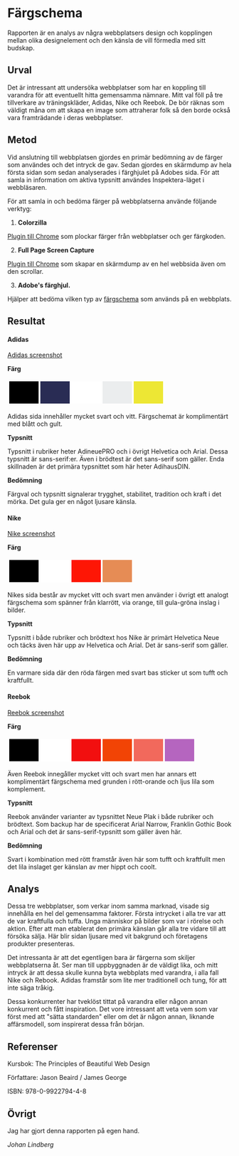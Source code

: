 

Färgschema
=======================

Rapporten är en analys av några webbplatsers design och kopplingen mellan olika
designelement och den känsla de vill förmedla med sitt budskap.


Urval
-----------------------

Det är intressant att undersöka webbplatser som har en koppling till varandra för
att eventuellt hitta gemensamma nämnare. Mitt val föll på tre tillverkare av
träningskläder, Adidas, Nike och Reebok.
De bör räknas som väldigt måna om att skapa en
image som attraherar folk så den borde också vara framträdande i deras webbplatser.


Metod
-----------------------

Vid anslutning till webbplatsen gjordes en primär bedömning av de färger som
användes och det intryck de gav. Sedan gjordes en skärmdump av hela första sidan
som sedan analyserades i färghjulet på Adobes sida.
För att samla in information om aktiva typsnitt användes Inspektera-läget i
webbläsaren.

För att samla in och bedöma färger på webbplatserna använde följande verktyg:

1. **Colorzilla**

[Plugin till Chrome](https://www.colorzilla.com/chrome/) som plockar färger från webbplatser och ger färgkoden.

2. **Full Page Screen Capture**

[Plugin till Chrome](https://chrome.google.com/webstore/detail/full-page-screen-capture/fdpohaocaechififmbbbbbknoalclacl) som skapar en skärmdump av en hel webbsida även om den scrollar.

3. **Adobe's färghjul.**

Hjälper att bedöma vilken typ av [färgschema](https://color.adobe.com/sv/create) som används på en webbplats.

Resultat
-----------------------

#### Adidas ####

[Adidas screenshot](img/screencapture-adidas.png)

**Färg**

<table style="border-spacing: 4px; border-collapse: separate">
<tr>
<td style="height: 50px; width: 50px; background-color: #000000">
<td style="height: 50px; width: 50px; background-color: #292c54">
<td style="height: 50px; width: 50px; background-color: #ffffff">
<td style="height: 50px; width: 50px; background-color: #ebedee">
<td style="height: 50px; width: 50px; background-color: #ede734">
</tr>
</table>

Adidas sida innehåller mycket svart och vitt. Färgschemat är komplimentärt
med blått och gult.

**Typsnitt**

Typsnitt i rubriker heter AdineuePRO och i övrigt Helvetica och Arial. Dessa
typsnitt är sans-serif:er.
Även i brödtest är det sans-serif som gäller. Enda skillnaden är det primära
typsnittet som här heter AdihausDIN.

**Bedömning**

Färgval och typsnitt signalerar trygghet, stabilitet, tradition och kraft i det
mörka. Det gula ger en något ljusare känsla.

#### Nike ####

[Nike screenshot](img/screencapture-nike.png)

**Färg**
<table style="border-spacing: 4px; border-collapse: separate">
<tr>
<td style="height: 50px; width: 50px; background-color: #000000">
<td style="height: 50px; width: 50px; background-color: #ffffff">
<td style="height: 50px; width: 50px; background-color: #fe1605">
<td style="height: 50px; width: 50px; background-color: #E68C55">

</tr>
</table>

Nikes sida består av mycket vitt och svart men använder i övrigt ett analogt
färgschema som spänner från klarrött, via orange, till gula-gröna inslag i bilder.

**Typsnitt**

Typsnitt i både rubriker och brödtext hos Nike är primärt Helvetica Neue och
täcks även här upp av Helvetica och Arial. Det är sans-serif som gäller.

**Bedömning**

En varmare sida där den röda färgen med svart bas sticker ut som tufft och
kraftfullt.

#### Reebok ####

[Reebok screenshot](img/screencapture-reebok.png)

**Färg**

<table style="border-spacing: 4px; border-collapse: separate">
<tr>
<td style="height: 50px; width: 50px; background-color: #000000">
<td style="height: 50px; width: 50px; background-color: #ffffff">
<td style="height: 50px; width: 50px; background-color: #F20F0F">
<td style="height: 50px; width: 50px; background-color: #F24405">
<td style="height: 50px; width: 50px; background-color: #F2695C">
<td style="height: 50px; width: 50px; background-color: #B565BF">

</tr>
</table>

Även Reebok innegåller mycket vitt och svart men har annars ett komplimentärt
färgschema  med grunden i rött-orande och ljus lila som komplement.

**Typsnitt**

Reebok använder varianter av typsnittet Neue Plak i både rubriker och brödtext.
Som backup har de specificerat Arial Narrow, Franklin Gothic Book och Arial och det är sans-serif-typsnitt som gäller även här.

**Bedömning**

Svart i kombination med rött framstår även här som tufft och kraftfullt men
det lila inslaget ger känslan av mer hippt och coolt.


Analys
-----------------------


Dessa tre webbplatser, som verkar inom samma marknad, visade sig innehålla
en hel del gemensamma faktorer. Första intrycket i alla tre var att de var
kraftfulla och tuffa. Unga människor på bilder som var i rörelse och aktion.
Efter att man etablerat den primära känslan går alla tre vidare till att försöka
sälja. Här blir sidan ljusare med vit bakgrund och företagens produkter
presenteras.

Det intressanta är att det egentligen bara är färgerna som skiljer webbplatserna
åt. Ser man till uppbyggnaden är de väldigt lika, och mitt intryck är att dessa
skulle kunna byta webbplats med varandra, i alla fall Nike och Rebook. Adidas
framstår som lite mer traditionell och tung, för att inte säga tråkig.

Dessa konkurrenter har tveklöst tittat på varandra eller någon annan konkurrent
och fått inspiration. Det vore intressant att veta vem som var först med att
"sätta standarden" eller om det är någon annan, liknande affärsmodell, som
inspirerat dessa från början.

Referenser
-----------------------

Kursbok: The Principles of Beautiful Web Design

Författare: Jason Beaird / James George

ISBN:  978-0-9922794-4-8

Övrigt
-----------------------

Jag har gjort denna rapporten på egen hand.

*Johan Lindberg*
